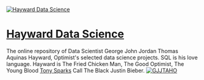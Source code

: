[![Hayward Data Science](https://i.ibb.co/jJv7Krw/g-background-6-2000x1500.jpg])](https://ghayward.github.io)
# [Hayward Data Science](https://ghayward.github.io)
The online repository of Data Scientist George John Jordan Thomas Aquinas Hayward, Optimist's selected data science projects. SQL is his love language. Hayward is The Fried Chicken Man, The Good Optimist, The Young Blood [Tony Sparks](https://www.sfchronicle.com/performance/article/Godfather-of-S-F-open-mikes-keeps-the-laughs-12197936.php) Call The Black Justin Bieber.
[![GJJTAHO](https://i.ibb.co/wBjBb4G/gjjtah.jpg)](https://ghayward.github.io)

